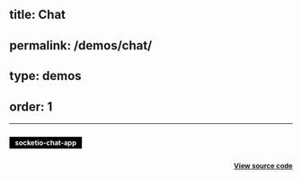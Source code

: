 ## title: Chat
## permalink: /demos/chat/
## type: demos
## order: 1
----

### <a href="https://socketio-chat-h9jt.herokuapp.com/" style="text-decoration: none; display: inline-block; background: #000; color: #fff; font-size: 12px; font-weight: bold; color: #fff; padding: 3px 10px; ">socketio-chat-app</a>

### <a href="https://github.com/socketio/socket.io/tree/master/examples/chat" style=" float: right; font-size: 12px; ">View source code</a>
